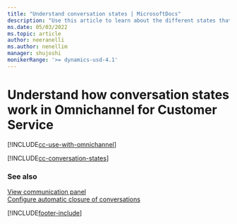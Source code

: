 ```yaml
---
title: "Understand conversation states | MicrosoftDocs"
description: "Use this article to learn about the different states that the conversations go through in Omnichannel for Customer Service."
ms.date: 05/03/2022
ms.topic: article
author: neeranelli
ms.author: nenellim
manager: shujoshi
monikerRange: '>= dynamics-usd-4.1'
---
```


# Understand how conversation states work in Omnichannel for Customer Service

[!INCLUDE[cc-use-with-omnichannel](../../includes/cc-use-with-omnichannel.md)]

[!INCLUDE[cc-conversation-states](../../includes/cc-conversation-states.md)]

### See also

[View communication panel](left-control-panel.md)  
[Configure automatic closure of conversations](../../customer-service/auto-close-conversation.md)  

[!INCLUDE[footer-include](../../includes/footer-banner.md)]
